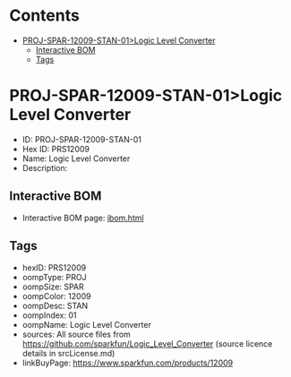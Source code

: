 



Contents
========

* [PROJ-SPAR-12009-STAN-01>Logic Level Converter](#proj-spar-12009-stan-01logic-level-converter)
	* [Interactive BOM](#interactive-bom)
	* [Tags](#tags)

# PROJ-SPAR-12009-STAN-01>Logic Level Converter

- ID: PROJ-SPAR-12009-STAN-01
- Hex ID: PRS12009
- Name: Logic Level Converter
- Description: 

## Interactive BOM

- Interactive BOM page: [ibom.html](kicad/bom/ibom.html)

## Tags

- hexID: PRS12009
- oompType: PROJ
- oompSize: SPAR
- oompColor: 12009
- oompDesc: STAN
- oompIndex: 01
- oompName: Logic Level Converter
- sources: All source files from https://github.com/sparkfun/Logic_Level_Converter (source licence details in srcLicense.md)
- linkBuyPage: https://www.sparkfun.com/products/12009
